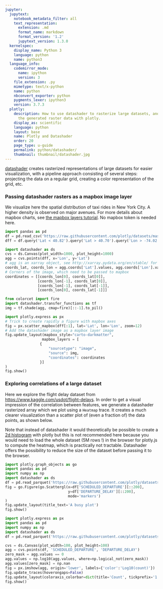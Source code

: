 ```yaml
---
jupyter:
  jupytext:
    notebook_metadata_filter: all
    text_representation:
      extension: .md
      format_name: markdown
      format_version: '1.2'
      jupytext_version: 1.3.0
  kernelspec:
    display_name: Python 3
    language: python
    name: python3
  language_info:
    codemirror_mode:
      name: ipython
      version: 3
    file_extension: .py
    mimetype: text/x-python
    name: python
    nbconvert_exporter: python
    pygments_lexer: ipython3
    version: 3.7.3
  plotly:
    description: How to use datashader to rasterize large datasets, and visualize
      the generated raster data with plotly.
    display_as: scientific
    language: python
    layout: base
    name: Plotly and Datashader
    order: 20
    page_type: u-guide
    permalink: python/datashader/
    thumbnail: thumbnail/datashader.jpg
---
```


[datashader](https://datashader.org/) creates rasterized representations of large datasets for easier visualization, with a pipeline approach consisting of several steps: projecting the data on a regular grid, creating a color representation of the grid, etc.

### Passing datashader rasters as a mapbox image layer

We visualize here the spatial distribution of taxi rides in New York City. A higher density
is observed on major avenues. For more details about mapbox charts, see [the mapbox layers tutorial](/python/mapbox-layers). No mapbox token is needed here.

```python
import pandas as pd
df = pd.read_csv('https://raw.githubusercontent.com/plotly/datasets/master/uber-rides-data1.csv')
dff = df.query('Lat < 40.82').query('Lat > 40.70').query('Lon > -74.02').query('Lon < -73.91')

import datashader as ds
cvs = ds.Canvas(plot_width=1000, plot_height=1000)
agg = cvs.points(dff, x='Lon', y='Lat')
# agg is an xarray object, see http://xarray.pydata.org/en/stable/ for more details
coords_lat, coords_lon = agg.coords['Lat'].values, agg.coords['Lon'].values
# Corners of the image, which need to be passed to mapbox
coordinates = [[coords_lon[0], coords_lat[0]],
               [coords_lon[-1], coords_lat[0]],
               [coords_lon[-1], coords_lat[-1]],
               [coords_lon[0], coords_lat[-1]]]

from colorcet import fire
import datashader.transfer_functions as tf
img = tf.shade(agg, cmap=fire)[::-1].to_pil()

import plotly.express as px
# Trick to create rapidly a figure with mapbox axes
fig = px.scatter_mapbox(dff[:1], lat='Lat', lon='Lon', zoom=12)
# Add the datashader image as a mapbox layer image
fig.update_layout(mapbox_style="carto-darkmatter",
                 mapbox_layers = [
                {
                    "sourcetype": "image",
                    "source": img,
                    "coordinates": coordinates
                }]
)
fig.show()
```

### Exploring correlations of a large dataset

Here we explore the flight delay dataset from https://www.kaggle.com/usdot/flight-delays. In order to get a visual impression of the correlation between features, we generate a datashader rasterized array which we plot using a `Heatmap` trace. It creates a much clearer visualization than a scatter plot of (even a fraction of) the data points, as shown below.

Note that instead of datashader it would theoretically be possible to create a [2d histogram](/python/2d-histogram-contour/) with plotly but this is not recommended here because you would need to load the whole dataset (5M rows !) in the browser for plotly.js to compute the heatmap, which is practically not tractable. Datashader offers the possibility to reduce the size of the dataset before passing it to the browser.

```python
import plotly.graph_objects as go
import pandas as pd
import numpy as np
import datashader as ds
df = pd.read_parquet('https://raw.githubusercontent.com/plotly/datasets/master/2015_flights.parquet')
fig = go.Figure(go.Scattergl(x=df['SCHEDULED_DEPARTURE'][::200],
                             y=df['DEPARTURE_DELAY'][::200],
                             mode='markers')
)
fig.update_layout(title_text='A busy plot')
fig.show()
```

```python
import plotly.express as px
import pandas as pd
import numpy as np
import datashader as ds
df = pd.read_parquet('https://raw.githubusercontent.com/plotly/datasets/master/2015_flights.parquet')

cvs = ds.Canvas(plot_width=100, plot_height=100)
agg = cvs.points(df, 'SCHEDULED_DEPARTURE', 'DEPARTURE_DELAY')
zero_mask = agg.values == 0
agg.values = np.log10(agg.values, where=np.logical_not(zero_mask))
agg.values[zero_mask] = np.nan
fig = px.imshow(agg, origin='lower', labels={'color':'Log10(count)'})
fig.update_traces(hoverongaps=False)
fig.update_layout(coloraxis_colorbar=dict(title='Count', tickprefix='1.e'))
fig.show()
```

```python

```